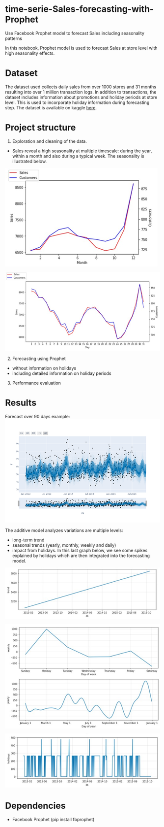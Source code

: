 # time-serie-Sales-forecasting-with-Prophet
Use Facebook Prophet model to forecast Sales including seasonality patterns

In this notebook, Prophet model is used to forecast Sales at store level with high seasonality effects.

# Dataset
The dataset used collects daily sales from over 1000 stores and 31 months resulting into over 1 million transaction logs. In addition to transactions, the dataset includes information about promotions and holiday periods at store level. This is used to incorporate holiday information during forecasting step.
The dataset is available on kaggle [here](https://www.kaggle.com/c/rossmann-store-sales/data).

# Project structure
1) Exploration and cleaning of the data.
  - Sales reveal a high seasonality at multiple timescale: during the year, within a month and also during a typical week. The seasonality is illustrated below.

![](asset/monthly.jpg)

![](asset/daily.jpg)

2) Forecasting using Prophet
  - without information on holidays
  - including detailed information on holiday periods
  
3) Performance evaluation


# Results

Forecast over 90 days example:
![](asset/newplot.png)

The additive model analyzes variations are multiple levels:
- long-term trend
- seasonal trends (yearly, monthly, weekly and daily)
- impact from holidays. In this last graph below, we see some spikes explained by holidays which are then integrated into the forecasting model.

![](asset/trend.jpg)

![](asset/seasonality.jpg)

![](asset/holidays.jpg)


# Dependencies
- Facebook Prophet (pip install fbprophet)
